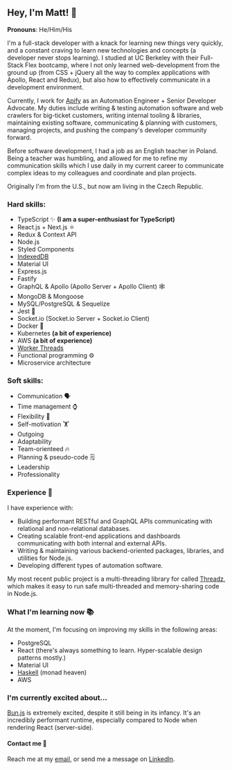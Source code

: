 ## Hey, I'm Matt! 👋

**Pronouns**: He/Him/His

I'm a full-stack developer with a knack for learning new things very quickly, and a constant craving to learn new technologies and concepts (a developer never stops learning). I studied at UC Berkeley with their Full-Stack Flex bootcamp, where I not only learned web-development from the ground up (from CSS + jQuery all the way to complex applications with Apollo, React and Redux), but also how to effectively communicate in a development environment.

Currently, I work for [Apify](https://apify.com/) as an Automation Engineer + Senior Developer Advocate. My duties include writing & testing automation software and web crawlers for big-ticket customers, writing internal tooling & libraries, maintaining existing software, communicating & planning with customers, managing projects, and pushing the company's developer community forward.

Before software development, I had a job as an English teacher in Poland. Being a teacher was humbling, and allowed for me to refine my communication skills which I use daily in my current career to communicate complex ideas to my colleagues and coordinate and plan projects.

Originally I'm from the U.S., but now am living in the Czech Republic.

### Hard skills:

- TypeScript ✨ **(I am a super-enthusiast for TypeScript)**
- React.js + Next.js ⚛️
- Redux & Context API
- Node.js
- Styled Components
- [IndexedDB](https://developer.mozilla.org/en-US/docs/Web/API/IndexedDB_API)
- Material UI
- Express.js
- Fastify
- GraphQL & Apollo (Apollo Server + Apollo Client) 🕸️
- MongoDB & Mongoose
- MySQL/PostgreSQL & Sequelize
- Jest 🧪
- Socket.io (Socket.io Server + Socket.io Client)
- Docker 🐳
- Kubernetes **(a bit of experience)**
- AWS **(a bit of experience)**
- [Worker Threads](https://nodejs.org/api/worker_threads.html)
- Functional programming ⚙️
- Microservice architecture

### Soft skills:

- Communication 🗣️
- Time management ⌚
- Flexibility 🤸
- Self-motivation 🏋️
- Outgoing 
- Adaptability
- Team-orienteed 🔥
- Planning & pseudo-code 🗒️
- Leadership 
- Professionality

### Experience 💪

I have experience with:

- Building performant RESTful and GraphQL APIs communicating with relational and non-relational databases.
- Creating scalable front-end applications and dashboards communicating with both internal and external APIs.
- Writing & maintaining various backend-oriented packages, libraries, and utilities for Node.js.
- Developing different types of automation software.

My most recent public project is a multi-threading library for called [Threadz](https://github.com/mstephen19/threadz), which makes it easy to run safe multi-threaded and memory-sharing code in Node.js.

### What I'm learning now 📚

At the moment, I'm focusing on improving my skills in the following areas:

- PostgreSQL
- React (there's always something to learn. Hyper-scalable design patterns mostly.)
- Material UI
- [Haskell](https://www.haskell.org/) (monad heaven)
- AWS

### I'm currently excited about...

[Bun.js](https://bun.sh/) is extremely excited, despite it still being in its infancy. It's an incredibly performant runtime, especially compared to Node when rendering React (server-side).

#### Contact me 💬

Reach me at my [email](mailto:matthiasvstephens@gmail.com), or send me a message on [LinkedIn](https://www.linkedin.com/in/mstephen19/).

<!--
**mstephen19/mstephen19** is a ✨ _special_ ✨ repository because its `README.md` (this file) appears on your GitHub profile.

Here are some ideas to get you started:

- 🔭 I’m currently working on ...
- 🌱 I’m currently learning ...
- 👯 I’m looking to collaborate on ...
- 🤔 I’m looking for help with ...
- 💬 Ask me about ...
- 📫 How to reach me: ...
- 😄 Pronouns: ...
- ⚡ Fun fact: ...
-->
